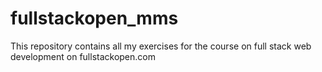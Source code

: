 # fullstackopen_mms
This repository contains all my exercises for the course on full stack web development on fullstackopen.com
